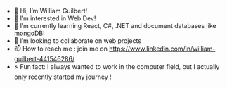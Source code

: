 - 👋 Hi, I’m William Guilbert!
- 👀 I’m interested in Web Dev!
- 🌱 I’m currently learning React, C#, .NET and document databases like mongoDB!
- 💞️ I’m looking to collaborate on web projects
- 📫 How to reach me : join me on https://www.linkedin.com/in/william-guilbert-441546286/
- ⚡ Fun fact: I always wanted to work in the computer field, but I actually only recently started my journey !
